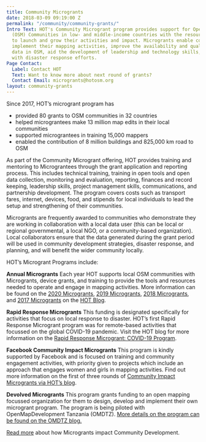 ```yaml
---
title: Community Microgrants
date: 2018-03-09 09:19:00 Z
permalink: "/community/community-grants/"
Intro Text: HOT's Community Microgrant program provides support for OpenStreetMap
  (OSM) Communities in low- and middle-income countries with the resources they need
  to launch and grow their activities and impact. Microgrants enable communities to
  implement their mapping activities, improve the availability and quality of map
  data in OSM, aid the development of leadership and technology skills, and help communities
  with disaster response efforts.
Page Contact:
  Label: Contact HOT
  Text: Want to know more about next round of grants?
  Contact Email: microgrants@hotosm.org
layout: community-grants
---
```


Since 2017, HOT’s microgrant program has 
* provided 80 grants to OSM communities in 32 countries 
* helped micrograntees make 13 million map edits in their local communities
* supported micrograntees in training 15,000 mappers
* enabled the contribution of 8 million buildings and 825,000 km road to OSM

As part of the Community Microgrant offering, HOT provides training and mentoring to Micrograntees through the grant application and reporting process. This includes technical training, training in open tools and open data collection, monitoring and evaluation, reporting, finances and record keeping, leadership skills, project management skills, communications, and partnership development.  The program covers costs such as transport fares, internet, devices, food, and stipends for local individuals to lead the setup and strengthening of their communities. 

Microgrants are frequently awarded to communities who demonstrate they are working in collaboration with a local data user (this can be local or regional governmental, a local NGO, or a community-based organization). Local collaborators ensure that the data generated during the grant period will be used in community development strategies, disaster response, and planning, and will benefit the wider community locally.

HOT’s Microgrant Programs include: 

**Annual Microgrants**
Each year HOT supports local OSM communities with Microgrants, device grants, and training to provide the tools and resources needed to operate and engage in mapping activities. More information can be found on the [2020 Microgrants](https://wiki.openstreetmap.org/wiki/Microgrants/Microgrants_2020), [2019 Microgrants](https://www.hotosm.org/updates/hot-microgrants-2019-the-highlights/), [2018 Microgrants](https://www.hotosm.org/updates/2018-02-06_hot_2018_microgrants_programme_launch!), and [2017 Microgrants](https://www.hotosm.org/updates/2017-02-21_2017_microgrants_programme_in_full_swing_-_read_our_q&a_summary) on the [HOT Blog](https://www.hotosm.org/updates/). 

**Rapid Response Microgrants**
This funding is designated specifically for activities that focus on local response to disaster. HOT’s first Rapid Response Microgrant program was for remote-based activities that focussed on the global COVID-19 pandemic.  Visit the HOT blog for more information on the [Rapid Response Microgrant: COVID-19 Program](https://www.hotosm.org/updates/rapid-response-microgrants-covid-19/). 

**Facebook Community Impact Microgrants**
This program is kindly supported by Facebook and is focused on training and community engagement activities, with priority given to projects which include an approach that engages women and girls in mapping activities. Find out more information on the first of three rounds of [Community Impact Microgrants via HOT’s blog](https://www.hotosm.org/updates/facebook-community-impact-microgrants/). 

**Devolved Microgrants** 
This program grants funding to an open mapping focussed organization for them to design, develop and implement their own microgrant program. The program is being piloted with OpenMapDevelopment Tanzania (OMDTZ). [More details on the program can be found on the OMDTZ blog.](https://omdtanzania.medium.com/omdtz-awards-seven-microgrants-for-the-osm-community-in-tanzania-8ef86ff7dd93)

[Read more](https://www.hotosm.org/projects/microgrants_and_community_development) about how Microgrants impact Community Development.